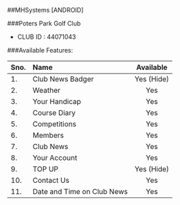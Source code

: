 ##MHSystems [ANDROID]

###Poters Park Golf Club
- CLUB ID : 44071043

###Available Features:

| Sno. | Name              | Available      |
| ---- |:----------------  | :------------: |
| 1.   | Club News Badger  | Yes (Hide)     |
| 2.   | Weather           | Yes            |
| 3.   | Your Handicap     | Yes            |
| 4.   | Course Diary      | Yes            |
| 5.   | Competitions      | Yes            |
| 6.   | Members           | Yes            |
| 7.   | Club News         | Yes            |
| 8.   | Your Account      | Yes            |
| 9.   | TOP UP            | Yes (Hide)     |
| 10.  | Contact Us        | Yes            |
| 11.  | Date and Time on Club News | Yes   |